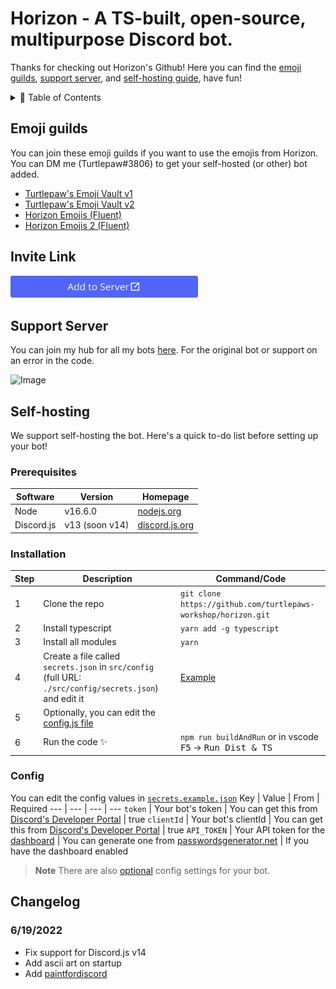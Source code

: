 # Horizon - A TS-built, open-source, multipurpose Discord bot.

Thanks for checking out Horizon's Github! Here you can find the [emoji guilds](#emoji-guilds), [support server](#support-server), and [self-hosting guide](#self-hosting), have fun!

<details>
  <summary>📃 Table of Contents</summary>
  
 - [Emoji Guilds](#emoji-guilds)
 - [Invite Link](#invite-link)
 - [Support Server](#support-server)
 - [Self Hosting](#self-hosting)
     - [Prerequisites](#prerequisites)
     - [Installation](#installation)
     - [Configuration](#config)
 - [Changelog](#changelog)

</details>

## Emoji guilds
You can join these emoji guilds if you want to use the emojis from Horizon. You can DM me (Turtlepaw#3806) to get your self-hosted (or other) bot added.

- [Turtlepaw's Emoji Vault v1](https://discord.gg/7evbFRBHjz)
- [Turtlepaw's Emoji Vault v2](https://discord.gg/ksNFnpqRNW)
- [Horizon Emojis (Fluent)](https://discord.gg/sfAfn6kfkT)
- [Horizon Emojis 2 (Fluent)](https://discord.gg/9hjjHcnZA7)

## Invite Link
[
   <img src="images/ADD_TO_SERVER.svg" style="width: 300px;">
](https://horizon.trtle.xyz/add)

## Support Server
You can join my hub for all my bots [here](https://discord.gg/9N8BkWzuBK). For the original bot or support on an error in the code.

![Image](https://invidget.switchblade.xyz/834199640702320650)

## Self-hosting
We support self-hosting the bot. Here's a quick to-do list before setting up your bot!

### Prerequisites
Software | Version | Homepage
--- | --- | ---
Node | v16.6.0 | [nodejs.org](https://nodejs.org)
Discord.js | v13 (soon v14) | [discord.js.org](https://discord.js.org)

### Installation
Step | Description | Command/Code
--- | --- | ---
1 | Clone the repo | `git clone https://github.com/turtlepaws-workshop/horizon.git`
2 | Install typescript | `yarn add -g typescript`
3 | Install all modules | `yarn`
4 | Create a file called `secrets.json` in `src/config` (full URL: `./src/config/secrets.json`) and edit it | [Example](https://github.com/turtlepaws-workshop/horizon/blob/main/src/config/secrets.example.json)
5 | Optionally, you can edit the [config.js file](https://github.com/turtlepaws-workshop/horizon/blob/main/src/config/config.js)
6 | Run the code ✨ | `npm run buildAndRun` or in vscode <kbd>F5</kbd> -> <kbd>Run Dist & TS</kbd>

### Config
You can edit the config values in [`secrets.example.json`](https://github.com/turtlepaws-workshop/horizon/blob/main/src/config/secrets.example.json)
Key | Value | From | Required
--- | --- | --- | ---
`token` | Your bot's token | You can get this from [Discord's Developer Portal](https://discord.com/developers/applications) | true
`clientId` | Your bot's clientId | You can get this from [Discord's Developer Portal](https://discord.com/developers/applications) | true
`API_TOKEN` | Your API token for the [dashboard](https://github.com/turtlepaw/horizon-dashboard) | You can generate one from [passwordsgenerator.net](https://passwordsgenerator.net/) | If you have the dashboard enabled

> **Note**
> There are also [optional](https://github.com/turtlepaws-workshop/horizon/blob/main/src/config/config.ts) config settings for your bot.

## Changelog
### 6/19/2022
* Fix support for Discord.js v14
* Add ascii art on startup
* Add [paintfordiscord](https://npm.im/paintfordiscord)